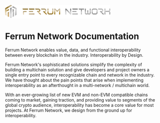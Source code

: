 ![alt text](./images/ferrum-header.png "Title")

# Ferrum Network Documentation

Ferrum Network enables value, data, and functional interoperability between every blockchain in the industry.
Interoperability by Design.

Ferrum Network's sophisticated solutions simplify the complexity of building a multichain solution and give developers and project owners a single entry point to every recognizable chain and network in the industry. We have thought about the pain points that arise when implementing interoperability as an afterthought in a multi-network / multichain world. 

With an ever-growing list of new EVM and non-EVM compatible chains coming to market, gaining traction, and providing value to segments of the global crypto audience, interoperability has become a core value for most projects. At Ferrum Network, we design from the ground up for interoperability.

